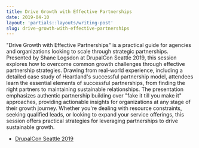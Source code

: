 ```yaml
---
title: Drive Growth with Effective Partnerships
date: 2019-04-10
layout: 'partials::layouts/writing-post'
slug: drive-growth-with-effective-partnerships
---
```


"Drive Growth with Effective Partnerships" is a practical guide for agencies and organizations looking to scale through strategic partnerships. Presented by Shane Logsdon at DrupalCon Seattle 2019, this session explores how to overcome common growth challenges through effective partnership strategies. Drawing from real-world experience, including a detailed case study of Heartland's successful partnership model, attendees learn the essential elements of successful partnerships, from finding the right partners to maintaining sustainable relationships. The presentation emphasizes authentic partnership building over "fake it till you make it" approaches, providing actionable insights for organizations at any stage of their growth journey. Whether you're dealing with resource constraints, seeking qualified leads, or looking to expand your service offerings, this session offers practical strategies for leveraging partnerships to drive sustainable growth.

<script async class="speakerdeck-embed" data-id="cb6824f7f3154066b2ce55378a5bce08" data-ratio="1.33333333333333" src="//speakerdeck.com/assets/embed.js"></script>

* [DrupalCon Seattle 2019](https://events.drupal.org/seattle2019.html)
